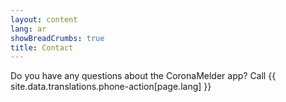 ```yaml
---
layout: content
lang: ar
showBreadCrumbs: true
title: Contact
---
```




Do you have any questions about the CoronaMelder app? Call {{ site.data.translations.phone-action[page.lang] }}
